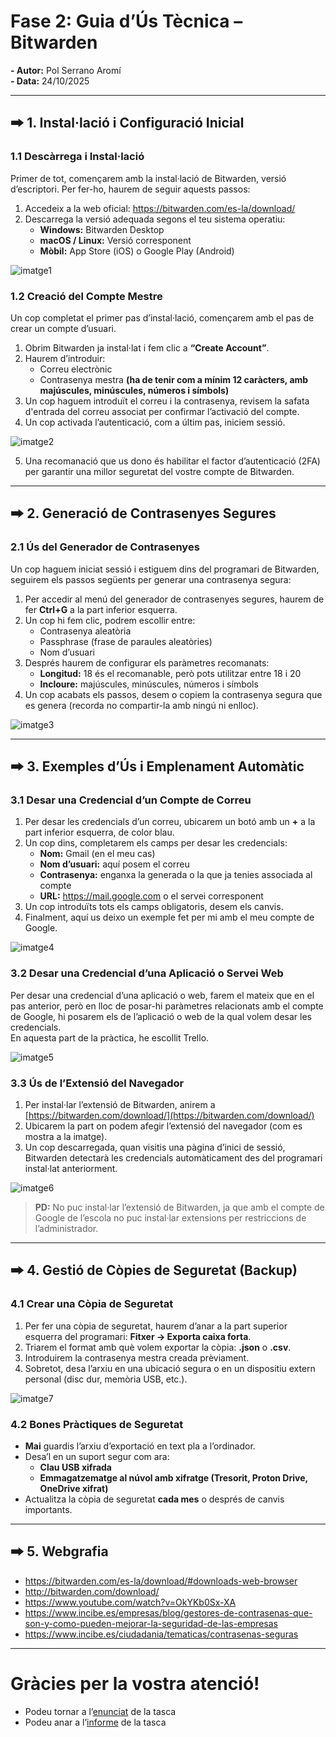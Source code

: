 # Fase 2: Guia d’Ús Tècnica – Bitwarden

**- Autor:** Pol Serrano Aromí  
**- Data:** 24/10/2025  

---

## 🠲 1. Instal·lació i Configuració Inicial

### 1.1 Descàrrega i Instal·lació
Primer de tot, començarem amb la instal·lació de Bitwarden, versió d’escriptori. Per fer-ho, haurem de seguir aquests passos:

1. Accedeix a la web oficial: https://bitwarden.com/es-la/download/  
2. Descarrega la versió adequada segons el teu sistema operatiu:
   - **Windows:** Bitwarden Desktop  
   - **macOS / Linux:** Versió corresponent  
   - **Mòbil:** App Store (iOS) o Google Play (Android)
     
![imatge1](/tasca_01/img/imatge_01.png)

### 1.2 Creació del Compte Mestre
Un cop completat el primer pas d’instal·lació, començarem amb el pas de crear un compte d’usuari.

1. Obrim Bitwarden ja instal·lat i fem clic a **“Create Account”**.  
2. Haurem d’introduir:
   - Correu electrònic  
   - Contrasenya mestra **(ha de tenir com a mínim 12 caràcters, amb majúscules, minúscules, números i símbols)**  
3. Un cop haguem introduït el correu i la contrasenya, revisem la safata d'entrada del correu associat per confirmar l’activació del compte.  
4. Un cop activada l’autenticació, com a últim pas, iniciem sessió.  

![imatge2](/tasca_01/img/imatge_02.png)

5. Una recomanació que us dono és habilitar el factor d’autenticació (2FA) per garantir una millor seguretat del vostre compte de Bitwarden.

---

## 🠲 2. Generació de Contrasenyes Segures

### 2.1 Ús del Generador de Contrasenyes
Un cop haguem iniciat sessió i estiguem dins del programari de Bitwarden, seguirem els passos següents per generar una contrasenya segura:

1. Per accedir al menú del generador de contrasenyes segures, haurem de fer **Ctrl+G** a la part inferior esquerra.  
2. Un cop hi fem clic, podrem escollir entre:
   - Contrasenya aleatòria  
   - Passphrase (frase de paraules aleatòries)  
   - Nom d’usuari  
3. Després haurem de configurar els paràmetres recomanats:
   - **Longitud:** 18 és el recomanable, però pots utilitzar entre 18 i 20  
   - **Incloure:** majúscules, minúscules, números i símbols  
4. Un cop acabats els passos, desem o copiem la contrasenya segura que es genera (recorda no compartir-la amb ningú ni enlloc).

![imatge3](/tasca_01/img/imatge_03.png)

---

## 🠲 3. Exemples d’Ús i Emplenament Automàtic

### 3.1 Desar una Credencial d’un Compte de Correu
1. Per desar les credencials d’un correu, ubicarem un botó amb un **+** a la part inferior esquerra, de color blau.  
2. Un cop dins, completarem els camps per desar les credencials:
   - **Nom:** Gmail (en el meu cas)  
   - **Nom d’usuari:** aquí posem el correu  
   - **Contrasenya:** enganxa la generada o la que ja tenies associada al compte  
   - **URL:** https://mail.google.com o el servei corresponent  
3. Un cop introduïts tots els camps obligatoris, desem els canvis.  
4. Finalment, aquí us deixo un exemple fet per mi amb el meu compte de Google.  

![imatge4](/tasca_01/img/imatge_04.png)

### 3.2 Desar una Credencial d’una Aplicació o Servei Web
Per desar una credencial d’una aplicació o web, farem el mateix que en el pas anterior, però en lloc de posar-hi paràmetres relacionats amb el compte de Google, hi posarem els de l’aplicació o web de la qual volem desar les credencials.  
En aquesta part de la pràctica, he escollit Trello.

![imatge5](/tasca_01/img/imatge_05.png)

### 3.3 Ús de l’Extensió del Navegador
1. Per instal·lar l’extensió de Bitwarden, anirem a [https://bitwarden.com/download/](https://bitwarden.com/download/)  
2. Ubicarem la part on podem afegir l’extensió del navegador (com es mostra a la imatge).  
3. Un cop descarregada, quan visitis una pàgina d’inici de sessió, Bitwarden detectarà les credencials automàticament des del programari instal·lat anteriorment.  

![imatge6](/tasca_01/img/imatge_06.png)

> **PD:** No puc instal·lar l’extensió de Bitwarden, ja que amb el compte de Google de l’escola no puc instal·lar extensions per restriccions de l’administrador.

---

## 🠲 4. Gestió de Còpies de Seguretat (Backup)

### 4.1 Crear una Còpia de Seguretat
1. Per fer una còpia de seguretat, haurem d’anar a la part superior esquerra del programari: **Fitxer → Exporta caixa forta**.  
2. Triarem el format amb què volem exportar la còpia: **.json** o **.csv**.  
3. Introduirem la contrasenya mestra creada prèviament.  
4. Sobretot, desa l’arxiu en una ubicació segura o en un dispositiu extern personal (disc dur, memòria USB, etc.).  

![imatge7](/tasca_01/img/imatge_07.png)

### 4.2 Bones Pràctiques de Seguretat
- **Mai** guardis l’arxiu d’exportació en text pla a l’ordinador.  
- Desa’l en un suport segur com ara:
  - **Clau USB xifrada**  
  - **Emmagatzematge al núvol amb xifratge (Tresorit, Proton Drive, OneDrive xifrat)**  
- Actualitza la còpia de seguretat **cada mes** o després de canvis importants.

---

## 🠲 5. Webgrafia

- https://bitwarden.com/es-la/download/#downloads-web-browser  
- http://bitwarden.com/download/  
- https://www.youtube.com/watch?v=OkYKb0Sx-XA
- https://www.incibe.es/empresas/blog/gestores-de-contrasenas-que-son-y-como-pueden-mejorar-la-seguridad-de-las-empresas
- https://www.incibe.es/ciudadania/tematicas/contrasenas-seguras

---

# Gràcies per la vostra atenció!

- Podeu tornar a l’[enunciat](/tasca_01/README.md) de la tasca  
- Podeu anar a l’[informe](/tasca_01/informe.md) de la tasca  



